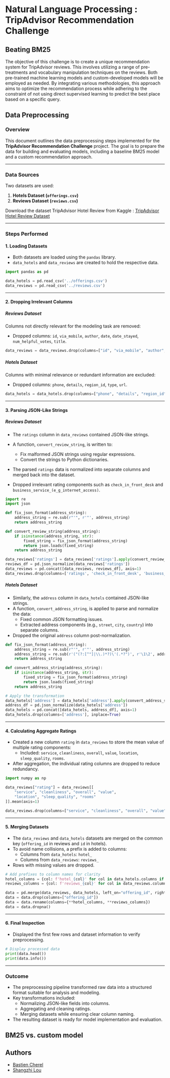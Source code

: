 
# Natural Language Processing : TripAdvisor Recommendation Challenge 

## Beating BM25 

The objective of this challenge is to create a unique recommendation system for TripAdvisor reviews. This involves utilizing a range of pre-treatments and vocabulary manipulation techniques on the reviews. Both pre-trained machine learning models and custom-developed models will be employed as needed. By integrating various methodologies, this approach aims to optimize the recommendation process while adhering to the constraint of not using direct supervised learning to predict the best place based on a specific query.

## Data Preprocessing 

### Overview
This document outlines the data preprocessing steps implemented for the **TripAdvisor Recommendation Challenge** project. The goal is to prepare the data for building and evaluating models, including a baseline BM25 model and a custom recommendation approach.

---

### Data Sources
Two datasets are used:
1. **Hotels Dataset (`offerings.csv`)**
2. **Reviews Dataset (`reviews.csv`)**

Download the dataset TripAdvisor Hotel Review from Kaggle :
[TripAdvisor Hotel Review Dataset](https://www.kaggle.com/datasets/joebeachcapital/hotel-reviews/data)

---

### Steps Performed

#### 1. Loading Datasets
- Both datasets are loaded using the `pandas` library.
- `data_hotels` and `data_reviews` are created to hold the respective data.

```python
import pandas as pd

data_hotels = pd.read_csv('../offerings.csv')
data_reviews = pd.read_csv('../reviews.csv')
```

---

#### 2. Dropping Irrelevant Columns

##### Reviews Dataset
Columns not directly relevant for the modeling task are removed:
- Dropped columns: `id`, `via_mobile`, `author`, `date`, `date_stayed`, `num_helpful_votes`, `title`.

```python
data_reviews = data_reviews.drop(columns=["id", "via_mobile", "author", "date", "date_stayed", "num_helpful_votes", "title"])
```

##### Hotels Dataset
Columns with minimal relevance or redundant information are excluded:
- Dropped columns: `phone`, `details`, `region_id`, `type`, `url`.

```python
data_hotels = data_hotels.drop(columns=["phone", "details", "region_id", "type", "url"])
```

---

#### 3. Parsing JSON-Like Strings

##### Reviews Dataset
- The `ratings` column in `data_reviews` contained JSON-like strings.
- A function, `convert_review_string`, is written to:
  - Fix malformed JSON strings using regular expressions.
  - Convert the strings to Python dictionaries.

- The parsed `ratings` data is normalized into separate columns and merged back into the dataset.
- Dropped irrelevant rating components such as `check_in_front_desk` and `business_service_(e_g_internet_access)`.

```python
import re
import json

def fix_json_format(address_string):
    address_string = re.sub(r"'", r'"', address_string)
    return address_string

def convert_review_string(address_string):
    if isinstance(address_string, str):
        fixed_string = fix_json_format(address_string)
        return json.loads(fixed_string)
    return address_string

data_reviews['ratings'] = data_reviews['ratings'].apply(convert_review_string)
reviews_df = pd.json_normalize(data_reviews['ratings'])
data_reviews = pd.concat([data_reviews, reviews_df], axis=1)
data_reviews.drop(columns=['ratings', 'check_in_front_desk', 'business_service_(e_g_internet_access)'], inplace=True)
```

##### Hotels Dataset
- Similarly, the `address` column in `data_hotels` contained JSON-like strings.
- A function, `convert_address_string`, is applied to parse and normalize the data:
  - Fixed common JSON formatting issues.
  - Extracted address components (e.g., `street`, `city`, `country`) into separate columns.
- Dropped the original `address` column post-normalization.

```python
def fix_json_format(address_string):
    address_string = re.sub(r"'", r'"', address_string)
    address_string = re.sub(r'("(?:[^"]|\\.)*?)\'(.*?")', r'\1\2', address_string)
    return address_string

def convert_address_string(address_string):
    if isinstance(address_string, str):
        fixed_string = fix_json_format(address_string)
        return json.loads(fixed_string)
    return address_string

# Apply the transformation
data_hotels['address'] = data_hotels['address'].apply(convert_address_string)
address_df = pd.json_normalize(data_hotels['address'])
data_hotels = pd.concat([data_hotels, address_df], axis=1)
data_hotels.drop(columns=['address'], inplace=True)
```

---

#### 4. Calculating Aggregate Ratings

- Created a new column `rating` in `data_reviews` to store the mean value of multiple rating components:
  - Included: `service`, `cleanliness`, `overall`, `value`, `location`, `sleep_quality`, `rooms`.
- After aggregation, the individual rating columns are dropped to reduce redundancy.

```python
import numpy as np

data_reviews["rating"] = data_reviews[[
    "service", "cleanliness", "overall", "value",
    "location", "sleep_quality", "rooms"
]].mean(axis=1)

data_reviews.drop(columns=["service", "cleanliness", "overall", "value", "location", "sleep_quality", "rooms"], inplace=True)
```

---

#### 5. Merging Datasets

- The `data_reviews` and `data_hotels` datasets are merged on the common key (`offering_id` in reviews and `id` in hotels).
- To avoid name collisions, a prefix is added to columns:
  - Columns from `data_hotels`: `hotel_`
  - Columns from `data_reviews`: `reviews_`
- Rows with missing values are dropped.

```python
# Add prefixes to column names for clarity
hotel_columns = {col: f'hotel_{col}' for col in data_hotels.columns if col != 'offering_id'}
reviews_columns = {col: f'reviews_{col}' for col in data_reviews.columns if col != 'id'}

data = pd.merge(data_reviews, data_hotels, left_on="offering_id", right_on="id", how="left", suffixes=("_review", "_hotel"))
data = data.drop(columns=["offering_id"])
data = data.rename(columns={**hotel_columns, **reviews_columns})
data = data.dropna()
```

---

#### 6. Final Inspection

- Displayed the first few rows and dataset information to verify preprocessing.

```python
# Display processed data
print(data.head())
print(data.info())
```

---

### Outcome
- The preprocessing pipeline transformed raw data into a structured format suitable for analysis and modeling.
- Key transformations included:
  - Normalizing JSON-like fields into columns.
  - Aggregating and cleaning ratings.
  - Merging datasets while ensuring clear column naming.
- The resulting dataset is ready for model implementation and evaluation.

## BM25 vs. custom model


## Authors
- [Bastien Cherel](https://github.com/BastienCherel)
- [Shangzhi  Lou](https://github.com/ShangzhiLou)

 
